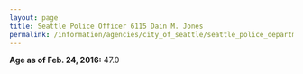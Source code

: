 ```yaml
---
layout: page
title: Seattle Police Officer 6115 Dain M. Jones
permalink: /information/agencies/city_of_seattle/seattle_police_department/copbook/6115/
---
```


**Age as of Feb. 24, 2016:** 47.0
